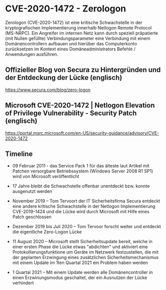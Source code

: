 # CVE-2020-1472 - Zerologon

Zerologon (CVE-2020-1472) ist eine kritische Schwachstelle in der kryptografischen Implementierung innerhalb Netlogon Remote Protocol (MS-NRPC). Ein Angreifer im internen Netz kann durch speziell präpatierte (mit Nullen gefüllte) Verbindungsparameter eine Verbindung mit einem Domänencontrollern aufbauen und hierüber das Computerkonto zurücksetzen im Kontext eines Domäneadministrators Befehle / Anwendungen ausführen.

## Offizieller Blog von Secura zu Hintergründen und der Entdeckung der Lücke (englisch)

https://www.secura.com/blog/zero-logon

## Microsoft CVE-2020-1472 | Netlogon Elevation of Privilege Vulnerability - Security Patch (englisch)

https://portal.msrc.microsoft.com/en-US/security-guidance/advisory/CVE-2020-1472 

## Timeline
* 09 Februar 2011 - das Service Pack 1 für das älteste laut Artikel mit Patchen versorgbare Betriebssystem (Windows Server 2008 R1 SP1) wird von Microsoft veröffentlicht

* 17 Jahre bleibt die Schwachstelle offenbar unentdeckt bzw. konnte ausgenutzt werden

* November 2019 – Tom Tervoort der IT Sicherheitsfirma Secura entdeckt eine andere kritische Schwachstelle in der Netlogon Implementierung CVE-2019-1424 und die Lücke wird durch Microsoft mit Hilfe eines Patch geschlossen
* Dezember 2019 bis Juli 2020 – Tom Tervoor forscht weiter und entdeckt die eigentliche Zero-Logon Lücke
* 11 August 2020 – Microsoft stellt Sicherheitsupdate bereit, welche in einer ersten Phase die Lücke etwas "abdichten" und aktiviert eine Protokollierungsfunktione um Geräte im Netzwerk festzustellen, die mit der geplanten Erzwingung eines zusätzlichen Sicherheitsmechanismus mit einem Update im 1ten Quartal 2021 ein Problem haben werden
* 1 Quartal 2021 – Mit einem Update werden alle Domänencontroller in einen Erzwinungsmodus geschaltet, der ein Ausnutzen der Lücke verhindert
